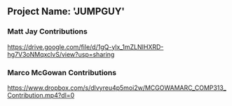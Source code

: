 ## Project Name: 'JUMPGUY'


### Matt Jay Contributions
https://drive.google.com/file/d/1gQ-ylx_1mZLNIHXRD-hg7V3oNMqxclvS/view?usp=sharing


### Marco McGowan Contributions
https://www.dropbox.com/s/dlvyreu4p5moi2w/MCGOWAMARC_COMP313_Contribution.mp4?dl=0
